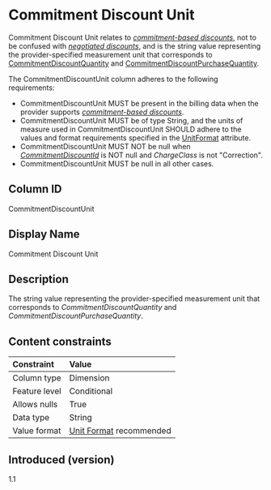 # Commitment Discount Unit

Commitment Discount Unit relates to [*commitment-based discounts*](#glossary:commitment-based-discount), not to be confused with [*negotiated discounts*](#glossary:negotiated-discount), and is the string value representing the provider-specified measurement unit that corresponds to [CommitmentDiscountQuantity](#commitmentdiscountconsumedquantity) and [CommitmentDiscountPurchaseQuantity](#commitmentdiscountpurchasequantity).

The CommitmentDiscountUnit column adheres to the following requirements:

* CommitmentDiscountUnit MUST be present in the billing data when the provider supports [*commitment-based discounts*](#glossary:commitment-based-discount).
* CommitmentDiscountUnit MUST be of type String, and the units of measure used in CommitmentDiscountUnit SHOULD adhere to the values and format requirements specified in the [UnitFormat](#unitformat) attribute.
* CommitmentDiscountUnit MUST NOT be null when [*CommitmentDiscountId*](#commitmentdiscountid) is NOT null and *ChargeClass* is not "Correction".
* CommitmentDiscountUnit MUST be null in all other cases.

## Column ID

CommitmentDiscountUnit

## Display Name

Commitment Discount Unit

## Description

The string value representing the provider-specified measurement unit that corresponds to *CommitmentDiscountQuantity* and *CommitmentDiscountPurchaseQuantity*.

## Content constraints

| Constraint      | Value            |
|:----------------|:-----------------|
| Column type     | Dimension        |
| Feature level   | Conditional      |
| Allows nulls    | True             |
| Data type       | String           |
| Value format    | [Unit Format](#unitformat) recommended |

## Introduced (version)

1.1
